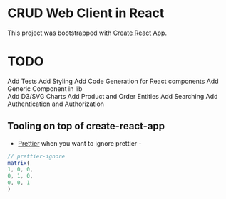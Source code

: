 # CRUD Web Client in React
This project was bootstrapped with [Create React App](https://github.com/facebookincubator/create-react-app).

# TODO
Add Tests
Add Styling
Add Code Generation for React components
Add Generic Component in lib\
Add D3/SVG Charts
Add Product and Order Entities
Add Searching 
Add Authentication and Authorization

## Tooling on top of create-react-app
  - [Prettier](#https://github.com/prettier/prettier)
  when you want to ignore prettier - 
  ``` js
  // prettier-ignore
matrix(
  1, 0, 0,
  0, 1, 0,
  0, 0, 1
)
```